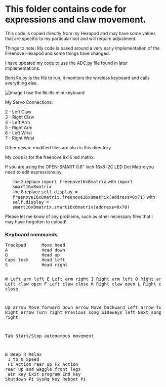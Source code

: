 <h1>This folder contains code for expressions and claw movement.</h1>

This code is copied directly from my Hexapod and may have some values that are specific to my particular bot and will require adjustment.

Things to note:
My code is based around a very early implementation of the Freenove Hexapod and some things have changed.

I have updated my code to use the ADC.py file found in later implementations.

BorisKb.py is the file to run, it monitors the wireless keyboard and calls everything else.

![image](https://github.com/UEA-envsoft/FreenoveBigHexapod/assets/64538329/b358bf63-ae10-4306-9c24-0cde73722713) I use the Rii i8s mini keyboard

My Servo Connections:    
   
2 - Left Claw   
3 - Right Claw   
4 - Left Arm   
5 - Right Arm   
6 - Left Wrist   
7 - Right Wrist   


Other new or modified files are also in this directory.

My code is for the freenove 8x16 led matrix.

If you are using the OPEN-SMART 0.8" Inch 16x8 I2C LED Dot Matrix you need to edit espressions.py:
<ul>
line 3 replace <tt>import freenove16x8matrix</tt> with <tt>import smart16x8matrix</tt>   <br />
line 8 replace <tt>self.display = freenove16x8matrix.freenove16x8matrix(address=0x71)</tt> with <tt>self.display = smart16x8matrix.smart16x8matrix(address=0x70)</tt>
</ul>

Please let me know of any problems, such as other necessary files that I may have forgotten to upload!

<h3>Keyboard commands</h3>
<pre>
Trackpad      Move head
A             Head down
Q             Head up
Caps lock     Head left
S             Head right  
 
W             Left arm left
E             Left arm right
I             Right arm left
O             Right arm right
D             Left claw open
F             Left claw close
K             Right claw open
L             Right claw close
 
Up arrow      Move forward
Down arrow    Move backward
Left arrow    Turn left
Right arrow   Turn right 
Previous song Sideways left
Next song     Sideways right
 
Tab           Start/Stop autonomous movement
 
B             Beep
R             Relax
<br />
1 to 0        Speed
<br />
F1            Action rear up
F2            Action rear up and waggle front legs
<br />
Win key       Exit program
End key       Shutdown Pi
SysRq key     Reboot Pi
</pre>
